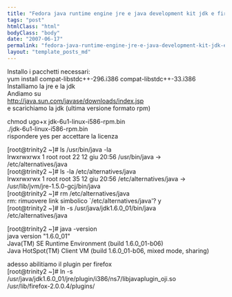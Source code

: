 ```yaml
---
title: "Fedora java runtime engine jre e java development kit jdk e firefox plugin"
tags: "post"
htmlClass: "html"
bodyClass: "body"
date: "2007-06-17"
permalink: "fedora-java-runtime-engine-jre-e-java-development-kit-jdk-e-firefox-plugin/"
layout: "template_posts_md"
---
```

<p>Installo i pacchetti necessari:<br />yum install compat-libstdc++-296.i386 compat-libstdc++-33.i386<br />Installiamo la jre e la jdk<br />Andiamo su<br /><a href="http://java.sun.com/javase/downloads/index.jsp">http://java.sun.com/javase/downloads/index.jsp</a><br />e scarichiamo la jdk (ultima versione formato rpm)</p>
<p>chmod ugo+x jdk-6u1-linux-i586-rpm.bin<br />./jdk-6u1-linux-i586-rpm.bin<br />rispondere yes per accettare la licenza</p>
<p>[root@trinity2 ~]# ls /usr/bin/java -la<br />lrwxrwxrwx 1 root root 22 12 giu 20:56 /usr/bin/java -&gt; <br />/etc/alternatives/java<br />[root@trinity2 ~]# ls -la /etc/alternatives/java<br />lrwxrwxrwx 1 root root 35 12 giu 20:56 /etc/alternatives/java -&gt; <br />/usr/lib/jvm/jre-1.5.0-gcj/bin/java<br />[root@trinity2 ~]# rm /etc/alternatives/java<br />rm: rimuovere link simbolico `/etc/alternatives/java&#39;? y<br />[root@trinity2 ~]# ln -s /usr/java/jdk1.6.0_01/bin/java <br />/etc/alternatives/java</p>
<p>[root@trinity2 ~]# java -version<br />java version &quot;1.6.0_01&quot;<br />Java(TM) SE Runtime Environment (build 1.6.0_01-b06)<br />Java HotSpot(TM) Client VM (build 1.6.0_01-b06, mixed mode, sharing)</p>
<p>adesso abilitiamo il plugin per firefox<br />[root@trinity2 ~]# ln -s <br />/usr/java/jdk1.6.0_01/jre/plugin/i386/ns7/libjavaplugin_oji.so <br />/usr/lib/firefox-2.0.0.4/plugins/</p>
